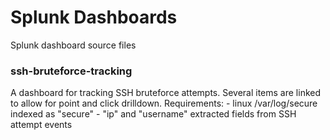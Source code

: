 # Splunk Dashboards
Splunk dashboard source files

<h3>ssh-bruteforce-tracking</h3>
A dashboard for tracking SSH bruteforce attempts.  Several items are linked to allow for point and click drilldown.
Requirements:
- linux /var/log/secure indexed as "secure"
- "ip" and "username" extracted fields from SSH attempt events

